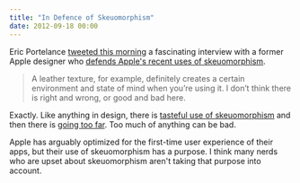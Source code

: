 ```yaml
---
title: "In Defence of Skeuomorphism"
date: 2012-09-18 00:00
---
```


Eric Portelance [tweeted this morning](https://twitter.com/eportelance/status/248069041254715393) a fascinating interview with a former Apple designer who [defends Apple's recent uses of skeuomorphism](http://www.fastcodesign.com/1670796/a-former-iphone-ui-designer-defends-apples-fake-leather-design-philosophy).

> A leather texture, for example, definitely creates a certain environment and state of mind when you’re using it. I don’t think there is right and wrong, or good and bad here.

Exactly. Like anything in design, there is [tasteful use of skeuomorphism](http://ashfurrow.com/skeu-it) and then there is [going too far](http://skeu.it). Too much of anything can be bad.

Apple has arguably optimized for the first-time user experience of their apps, but their use of skeuomorphism has a purpose. I think many nerds who are upset about skeuomorphism aren't taking that purpose into account.

<!-- more -->
